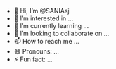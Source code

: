 - 👋 Hi, I’m @SANIAsj
- 👀 I’m interested in ...
- 🌱 I’m currently learning ...
- 💞️ I’m looking to collaborate on ...
- 📫 How to reach me ...
- 😄 Pronouns: ...
- ⚡ Fun fact: ...

<!---
SANIA/SANIA is a ✨ special ✨ repository because its `README.md` (this file) appears on your GitHub profile.
You can click the Preview link to take a look at your changes.
--->
